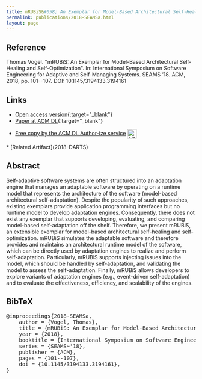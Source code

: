 ```yaml
---
title: mRUBiS&#058; An Exemplar for Model-Based Architectural Self-Healing and Self-Optimization
permalink: publications/2018-SEAMSa.html
layout: page
---
```


## Reference
Thomas Vogel. "mRUBiS: An Exemplar for Model-Based Architectural Self-Healing and Self-Optimization". In: International Symposium on Software Engineering for Adaptive and Self-Managing Systems. SEAMS ’18. ACM, 2018, pp. 101--107. DOI: 10.1145/3194133.3194161

## Links
* [Open access version](https://arxiv.org/abs/1804.00954){:target="_blank"}
* [Paper at ACM DL](https://doi.org/10.1145/3194133.3194161){:target="_blank"}
<ul><li>
<!-- ACM DL Article: mRUBiS: an exemplar for model-based architectural self-healing and self-optimization -->
<!-- <div class="acmdlitem" id="item3194161"> -->
<a href="https://dl.acm.org/authorize?N681049" title="mRUBiS: an exemplar for model-based architectural self-healing and self-optimization">Free copy by the ACM DL Author-ize service</a>
<img src="//dl.acm.org/images/oa.gif" width="25" height="25" border="0" alt="ACM DL Author-ize service" style="vertical-align:middle"/>
<!-- </div> -->
</li></ul>
* [Related Artifact](2018-DARTS)

## Abstract
Self-adaptive software systems are often structured into an adaptation engine that manages an adaptable software by operating on a runtime model that represents the architecture of the software (model-based architectural self-adaptation). Despite the popularity of such approaches, existing exemplars provide application programming interfaces but no runtime model to develop adaptation engines. Consequently, there does not exist any exemplar that supports developing, evaluating, and comparing model-based self-adaptation off the shelf. Therefore, we present mRUBiS, an extensible exemplar for model-based architectural self-healing and self-optimization. mRUBiS simulates the adaptable software and therefore provides and maintains an architectural runtime model of the software, which can be directly used by adaptation engines to realize and perform self-adaptation. Particularly, mRUBiS supports injecting issues into the model, which should be handled by self-adaptation, and validating the model to assess the self-adaptation. Finally, mRUBiS allows developers to explore variants of adaptation engines (e.g., event-driven self-adaptation) and to evaluate the effectiveness, efficiency, and scalability of the engines.

## BibTeX

<div class="bibtex">
<pre>@inproceedings{2018-SEAMSa,
    author = {Vogel, Thomas},
    title = {mRUBiS: An Exemplar for Model-Based Architectural Self-Healing and Self-Optimization},
    year = {2018},
    booktitle = {International Symposium on Software Engineering for Adaptive and Self-Managing Systems},
    series = {SEAMS~'18},
    publisher = {ACM},
    pages = {101--107},
    doi = {10.1145/3194133.3194161},
}</pre>
</div>
